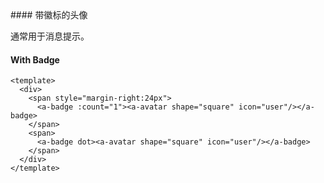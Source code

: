<cn>
#### 带徽标的头像 

通常用于消息提示。
</cn>
<us>
#### With Badge
</us>

```tpl
<template>
  <div>
    <span style="margin-right:24px">
      <a-badge :count="1"><a-avatar shape="square" icon="user"/></a-badge>
    </span>
    <span>
      <a-badge dot><a-avatar shape="square" icon="user"/></a-badge>
    </span>
  </div>
</template>
```